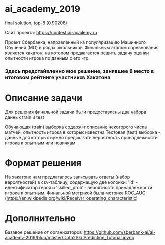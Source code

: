 # ai_academy_2019
final solution, top-8 (0.90208)

Сайт проекта: https://contest.ai-academy.ru

Проект Сбербанка, направленный на популяризацию Машинного Обучения (МО) в рядах школьников. Финальным этапом соревнования является хакатон, на котором предлагается решить задачу оценки опытности игрока по данным с его игр.
### Здесь предстайвленно мое решение, занявшее 8 место в итоговом рейтинге участников Хакатона

# Описание задачи

Для решения финальной задачи были предоставлены два набора данных train и test

Обучающая (train) выборка содержит описание некоторого числа матчей, опытность игрока в которых известна
Тестовая (test) выборка - данные для которых нужно предсказать вероятность принадлежности игрока к опытным или новичкам.

# Формат решения

На хакатоне нам предлагалось записывать ответы (набор вероятностей) в csv-таблицу, содержащую две колонки: 'id' - идентификатор героя и 'skilled_prob' - вероятность принадлежности игрока к опытным.
Финальной метрикой была метрика ROC_AUC (https://en.wikipedia.org/wiki/Receiver_operating_characteristic)

# Дополнительно

Базавое решение от организаторов:
https://github.com/sberbank-ai/ai-academy-2019/blob/master/Dota2SkillPrediction_Tutorial.ipynb
